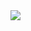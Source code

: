 <a href="https://github-readme-stats.vercel.app/api?username=TelepathicGrunt&show_icons=true&theme=vue-dark%22%3E">
  <img align="center" src="https://github-readme-stats.vercel.app/api?username=TelepathicGrunt&show_icons=true&include_all_commits=true&count_private=true&theme=react" />
</a>
</br>
</br>
